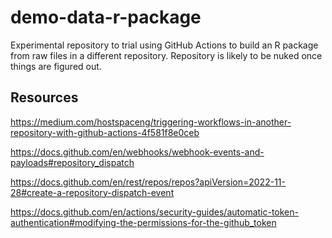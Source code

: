 # demo-data-r-package

Experimental repository to trial using GitHub Actions to build an R package from raw files in a different repository. Repository is likely to be nuked once things are figured out.

## Resources

https://medium.com/hostspaceng/triggering-workflows-in-another-repository-with-github-actions-4f581f8e0ceb

https://docs.github.com/en/webhooks/webhook-events-and-payloads#repository_dispatch

https://docs.github.com/en/rest/repos/repos?apiVersion=2022-11-28#create-a-repository-dispatch-event

https://docs.github.com/en/actions/security-guides/automatic-token-authentication#modifying-the-permissions-for-the-github_token
